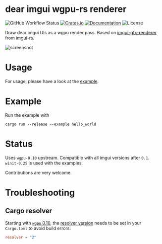 # dear imgui wgpu-rs renderer

![GitHub Workflow Status](https://img.shields.io/github/workflow/status/Yatekii/imgui-wgpu-rs/Build)
[![Crates.io](https://img.shields.io/crates/v/imgui-wgpu)](https://crates.io/crates/imgui-wgpu)
[![Documentation](https://docs.rs/imgui-wgpu/badge.svg)](https://docs.rs/imgui-wgpu)
![License](https://img.shields.io/crates/l/imgui-wgpu)

Draw dear imgui UIs as a wgpu render pass. Based on [imgui-gfx-renderer](https://github.com/Gekkio/imgui-rs/tree/master/imgui-gfx-renderer) from [imgui-rs](https://github.com/Gekkio/imgui-rs).

![screenshot](doc/img/screenshot.png)

# Usage

For usage, please have a look at the [example](examples/hello_world.rs).

# Example

Run the example with
```
cargo run --release --example hello_world
```

# Status

Uses `wgpu-0.10` upstream. Compatible with all imgui versions after `0.1`. `winit-0.25` is used with the examples.

Contributions are very welcome.

# Troubleshooting

## Cargo resolver

Starting with [`wgpu` 0.10](https://github.com/gfx-rs/wgpu/blob/06316c1bac8b78ac04d762cfb1a886bd1d453b30/CHANGELOG.md#v010-2021-08-18), the [resolver version](https://doc.rust-lang.org/cargo/reference/resolver.html#resolver-versions) needs to be set in your `Cargo.toml` to avoid build errors:

```toml
resolver = "2"
```
